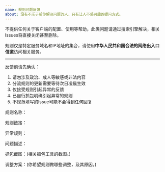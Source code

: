 ```yaml
---
name: 规则问题反馈
about: 没有不乐于帮你解决问题的人，只有让人不感兴趣的提问方式。
---
```


不提供任何关于客户端的配置、使用等帮助，此类问题请通过搜索引擎解决，相关Issues将直接关闭甚至删除。

规则仅是特定服务域名和IP地址的集合，请使用**中华人民共和国合法的网络出入口信道**访问相关服务。

------

反馈前请先确认：

1. 请勿涉及政治、成人等敏感或非法内容
2. 分流规则的更新需要等待次日凌晨生效
3. 仅接受规则引起异常的反馈
4. 已自行抓包明确引起异常的规则
5. 不规范填写的Issue可能不会得到任何回复

规则名称：

规则链接：

异常规则：

问题描述：

抓包截图：(相关抓包工具的截图。)

调整方案：(你希望规则做哪些调整，及其原因。)
